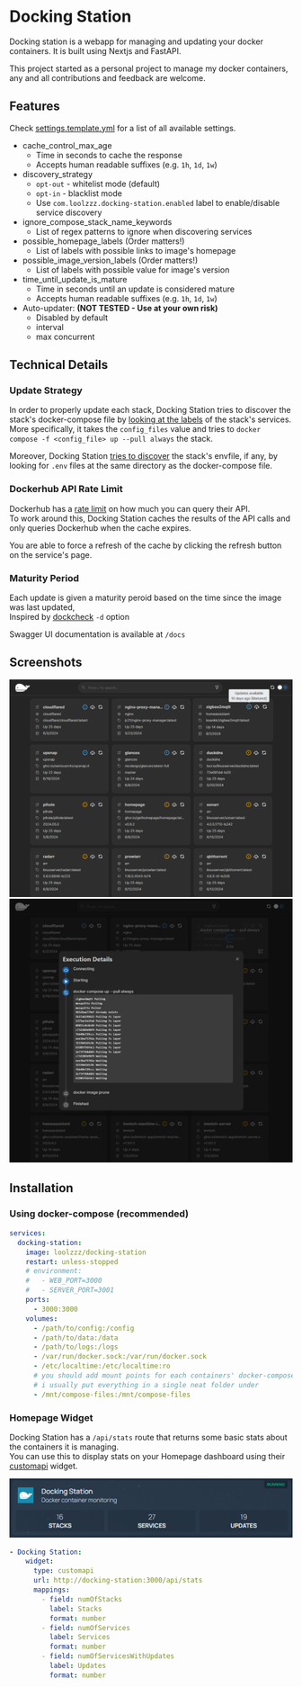 # Docking Station

Docking station is a webapp for managing and updating your docker containers. It is built using Nextjs and FastAPI.

This project started as a personal project to manage my docker containers, any and all contributions and feedback are welcome.

## Features

Check [settings.template.yml](./settings.template.yml) for a list of all available settings.

- cache_control_max_age
  - Time in seconds to cache the response
  - Accepts human readable suffixes (e.g. `1h`, `1d`, `1w`)
- discovery_strategy
  - `opt-out` - whitelist mode (default)
  - `opt-in` - blacklist mode
  - Use `com.loolzzz.docking-station.enabled` label to enable/disable service discovery
- ignore_compose_stack_name_keywords
  - List of regex patterns to ignore when discovering services
- possible_homepage_labels (Order matters!)
  - List of labels with possible links to image's homepage
- possible_image_version_labels (Order matters!)
  - List of labels with possible value for image's version
- time_until_update_is_mature
  - Time in seconds until an update is considered mature
  - Accepts human readable suffixes (e.g. `1h`, `1d`, `1w`)
- Auto-updater: **(NOT TESTED - Use at your own risk)**
  - Disabled by default
  - interval
  - max concurrent

## Technical Details

### Update Strategy

In order to properly update each stack, Docking Station tries to discover the stack's docker-compose file by [looking at the labels](./docking-station-app/src/app/api/services/docker.py#L331) of the stack's services.  
More specifically, it takes the `config_files` value and tries to `docker compose -f <config_file> up --pull always` the stack.

Moreover, Docking Station [tries to discover](./docking-station-app/src/app/api/services/docker.py#L333) the stack's envfile, if any, by looking for `.env` files at the same directory as the docker-compose file.

### Dockerhub API Rate Limit

Dockerhub has a [rate limit](https://docs.docker.com/docker-hub/download-rate-limit/) on how much you can query their API.  
To work around this, Docking Station caches the results of the API calls and only queries Dockerhub when the cache expires.

You are able to force a refresh of the cache by clicking the refresh button on the service's page.

### Maturity Period

Each update is given a maturity peroid based on the time since the image was last updated,  
Inspired by [dockcheck](https://github.com/mag37/dockcheck) `-d` option

Swagger UI documentation is available at `/docs`

## Screenshots

![screenshot_1](./docs/images/screenshot_1.png)
![screenshot_2](./docs/images/screenshot_2.png)

## Installation

### Using docker-compose (recommended)

```yaml
services:
  docking-station:
    image: loolzzz/docking-station
    restart: unless-stopped
    # environment:
    #   - WEB_PORT=3000
    #   - SERVER_PORT=3001
    ports:
      - 3000:3000
    volumes:
      - /path/to/config:/config
      - /path/to/data:/data
      - /path/to/logs:/logs
      - /var/run/docker.sock:/var/run/docker.sock
      - /etc/localtime:/etc/localtime:ro
      # you should add mount points for each containers' docker-compose file you intend on update using this tool
      # i usually put everything in a single neat folder under
      - /mnt/compose-files:/mnt/compose-files
```

### Homepage Widget

Docking Station has a `/api/stats` route that returns some basic stats about the containers it is managing.  
You can use this to display stats on your Homepage dashboard using their [customapi](https://gethomepage.dev/latest/widgets/services/customapi/) widget.

![homepage_widget](./docs/images/homepage_widget.png)

```yaml
- Docking Station:
    widget:
      type: customapi
      url: http://docking-station:3000/api/stats
      mappings:
        - field: numOfStacks
          label: Stacks
          format: number
        - field: numOfServices
          label: Services
          format: number
        - field: numOfServicesWithUpdates
          label: Updates
          format: number
```
